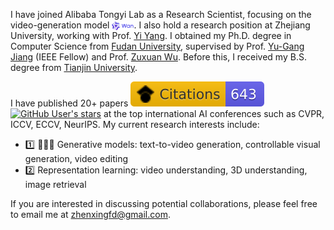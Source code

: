 <!-- 加点表情包,直接复制图片即可  https://github.com/guodongxiaren/README/blob/master/emoji.md?tdsourcetag=s_pcqq_aiomsg -->


I have joined Alibaba Tongyi Lab as a Research Scientist, focusing on the video-generation model <a href="https://github.com/Wan-Video/Wan2.1"><img
    alt="Wan"
    src="../../images/wanlogo.png"
    style="display: inline-block;
      height: 1em;
      width: auto;
      vertical-align: text-bottom;"></a>. I also hold a research position at Zhejiang University, working with Prof. [Yi Yang](https://scholar.google.com/citations?hl=en&user=RMSuNFwAAAAJ). I obtained my Ph.D. degree in Computer Science from [Fudan University](https://www.fudan.edu.cn/en/), supervised by Prof. [Yu-Gang Jiang](https://scholar.google.com/citations?user=f3_FP8AAAAAJ&hl=en) (IEEE Fellow) and Prof. [Zuxuan Wu](https://zxwu.azurewebsites.net/). Before this, I received my B.S. degree from [Tianjin University](https://en.tju.edu.cn/).  


I have published 20+ papers <a href='https://scholar.google.com/citations?user=yuiXa5EAAAAJ'><img alt="Google citations"  src="https://raw.githubusercontent.com/ChenHsing/Citation_Parser/main/scholar_badge.svg" style="display: inline;"></a> <a href="https://github.com/ChenHsing">
    <img alt="GitHub User's stars" 
         src="https://img.shields.io/github/stars/chenhsing?affiliations=OWNER%2CCOLLABORATOR&style=flat&logo=github&logoColor=%23000000&labelColor=%23fbbc05&color=%23615ced"  
         style="display: inline;"></a>
 at the top international AI conferences such as CVPR, ICCV, ECCV, NeurIPS. My current research interests include:
- 1️⃣ 🌟🌟🌟 Generative models: text-to-video generation, controllable visual generation, video editing
- 2️⃣ Representation learning: video understanding, 3D understanding, image retrieval

If you are interested in discussing potential collaborations, please feel free to email me at [zhenxingfd@gmail.com](mailto:zhenxingfd@gmail.com).
